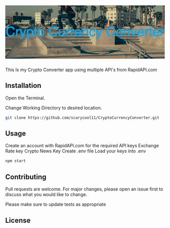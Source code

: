 # <img src="./src/Images/Crypto_Currency_Converter.png" >
This Is my Crypto Converter app using multiple API's from RapidAPI.com

## Installation
Open the Terminal.

Change Working Directory to desired location.

```bash
git clone https://github.com/scarycool11/CryptoCurrencyConverter.git
```
## Usage
Create an account with RapidAPI.com for the required API keys
Exchange Rate key
Crypto News Key
Create .env file 
Load your keys into .env
```bash
npm start
```
## Contributing
Pull requests are welcome. For major changes, please open an issue first to discuss what you would like to change.

Please make sure to update tests as appropriate

## License





